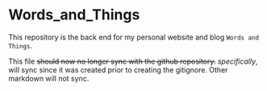 # Words_and_Things
This repository is the back end for my personal website and blog `Words and Things`.

This file ~~should now no longer sync with the github repository.~~ _specifically_, will sync since it was created prior to creating the gitignore. Other markdown will not sync.